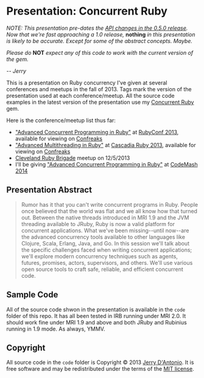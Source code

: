 # Presentation: Concurrent Ruby

*NOTE: This presentation pre-dates the [API changes in the 0.5.0 release](https://github.com/jdantonio/concurrent-ruby/wiki/API-Updates-in-v0.5.0).
Now that we're fast approaching a 1.0 release,* **nothing** *in this presentation is likely to
be accurate. Except for some of the abstract concepts. Maybe.*

*Please do* **NOT** *expect any of this code to work with the current version of the gem.*

*-- Jerry*

This is a presentation on Ruby concurrency I've given at several conferences and meetups in the
fall of 2013. Tags mark the version of the presentation used at each conference/meetup.
All the source code examples in the latest version of the presentation use my
[Concurrent Ruby](https://github.com/jdantonio/concurrent-ruby) gem.

Here is the conference/meetup list thus far:

* ["Advanced Concurrent Programming in Ruby"](http://rubyconf.org/program#jerry-dantonio) at [RubyConf 2013](http://rubyconf.org/),
  available for viewing on [Confreaks](http://www.confreaks.com/videos/2872-rubyconf2013-advanced-concurrent-programming-in-ruby)
* ["Advanced Multithreading in Ruby"](http://cascadiaruby.com/#advanced-multithreading-in-ruby) at [Cascadia Ruby 2013](http://cascadiaruby.com/),
  available for viewing on [Confreaks](http://www.confreaks.com/videos/2790-cascadiaruby2013-advanced-multithreading-in-ruby)
* [Cleveland Ruby Brigade](http://www.meetup.com/ClevelandRuby/events/149981942/) meetup on 12/5/2013
* I'll be giving ["Advanced Concurrent Programming in Ruby"](http://codemash.org/sessions) at [CodeMash 2014](http://codemash.org/)

## Presentation Abstract

> Rumor has it that you can't write concurrent programs in Ruby. People once believed
> that the world was flat and we all know how that turned out. Between the native threads
> introduced in MRI 1.9 and the JVM threading available to JRuby, Ruby is now a valid
> platform for concurrent applications. What we've been missing--until now--are the
> advanced concurrency tools available to other languages like Clojure, Scala, Erlang,
> Java, and Go. In this session we'll talk about the specific challenges faced when writing
> concurrent applications; we'll explore modern concurrency techniques such as agents,
> futures, promises, actors, supervisors, and others. We'll use various open source tools
> to craft safe, reliable, and efficient concurrent code.

## Sample Code

All of the source code shwon in the presentation is available in the `code` folder of this repo.
It has all been tested in IRB running under MRI 2.0. It should work fine under MRI 1.9 and above
and both JRuby and Rubinius running in 1.9 mode. As always, YMMV.

## Copyright

All source code in the `code` folder is Copyright &copy; 2013 [Jerry D'Antonio](https://twitter.com/jerrydantonio).
It is free software and may be redistributed under the terms of the [MIT license](http://www.opensource.org/licenses/mit-license.php).
